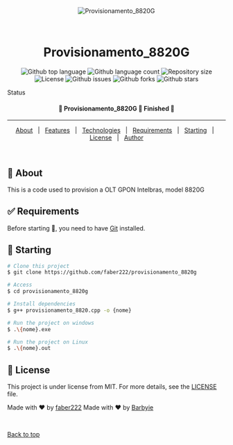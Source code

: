 <div align="center" id="top"> 
  <img src="./.github/app.gif" alt="Provisionamento_8820G" />

  &#xa0;

  <!-- <a href="https://provisionamento_8820g.netlify.app">Demo</a> -->
</div>

<h1 align="center">Provisionamento_8820G</h1>

<p align="center">
  <img alt="Github top language" src="https://img.shields.io/github/languages/top/faber222/provisionamento_8820g?color=56BEB8">

  <img alt="Github language count" src="https://img.shields.io/github/languages/count/faber222/provisionamento_8820g?color=56BEB8">

  <img alt="Repository size" src="https://img.shields.io/github/repo-size/faber222/provisionamento_8820g?color=56BEB8">

  <img alt="License" src="https://img.shields.io/github/license/faber222/provisionamento_8820g?color=56BEB8">

  <img alt="Github issues" src="https://img.shields.io/github/issues/faber222/provisionamento_8820g?color=56BEB8" /> 

  <img alt="Github forks" src="https://img.shields.io/github/forks/faber222/provisionamento_8820g?color=56BEB8" /> 

  <img alt="Github stars" src="https://img.shields.io/github/stars/faber222/provisionamento_8820g?color=56BEB8" /> 
</p>

 Status 

 <h4 align="center"> 
	🚧  Provisionamento_8820G 🚀 Finished  🚧
</h4> 

<hr> 

<p align="center">
  <a href="#dart-about">About</a> &#xa0; | &#xa0; 
  <a href="#sparkles-features">Features</a> &#xa0; | &#xa0;
  <a href="#rocket-technologies">Technologies</a> &#xa0; | &#xa0;
  <a href="#white_check_mark-requirements">Requirements</a> &#xa0; | &#xa0;
  <a href="#checkered_flag-starting">Starting</a> &#xa0; | &#xa0;
  <a href="#memo-license">License</a> &#xa0; | &#xa0;
  <a href="https://github.com/faber222" target="_blank">Author</a>
</p>

<br>

## :dart: About ##

This is a code used to provision a OLT GPON Intelbras, model 8820G

## :white_check_mark: Requirements ##

Before starting :checkered_flag:, you need to have [Git](https://git-scm.com) installed.

## :checkered_flag: Starting ##

```bash
# Clone this project
$ git clone https://github.com/faber222/provisionamento_8820g

# Access
$ cd provisionamento_8820g

# Install dependencies
$ g++ provisionamento_8820.cpp -o {nome}

# Run the project on windows
$ .\{nome}.exe

# Run the project on Linux
$ .\{nome}.out

```

## :memo: License ##

This project is under license from MIT. For more details, see the [LICENSE](LICENSE.md) file.


Made with :heart: by <a href="https://github.com/faber222" target="_blank">faber222</a>
Made with :heart: by <a href="https://github.com/Barbyie" target="_blank">Barbyie</a>

&#xa0;

<a href="#top">Back to top</a>

